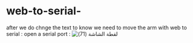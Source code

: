 # web-to-serial-
after we do chnge the text to know we need to move the arm with web to serial :
open a serial port :
![‏‏لقطة الشاشة (71)](https://user-images.githubusercontent.com/107954137/184500254-98e005f0-0d8e-42c5-b298-27e783826144.png)


